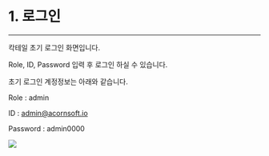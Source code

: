 # 1. 로그인

---

칵테일 초기 로그인 화면입니다.

Role, ID, Password 입력 후 로그인 하실 수 있습니다.

초기 로그인 계정정보는 아래와 같습니다.

Role : admin

ID : admin@acornsoft.io

Password : admin0000

![](/assets/로그인.png)

